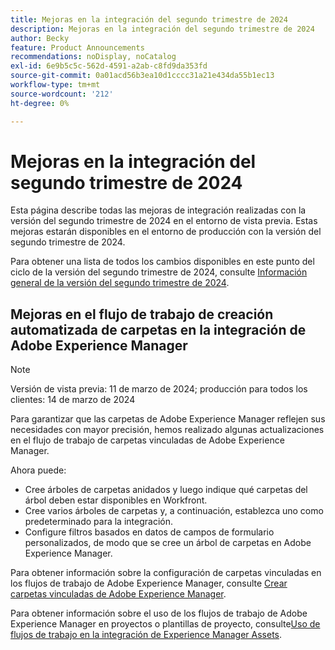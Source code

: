 ```yaml
---
title: Mejoras en la integración del segundo trimestre de 2024
description: Mejoras en la integración del segundo trimestre de 2024
author: Becky
feature: Product Announcements
recommendations: noDisplay, noCatalog
exl-id: 6e9b5c5c-562d-4591-a2ab-c8fd9da353fd
source-git-commit: 0a01acd56b3ea10d1cccc31a21e434da55b1ec13
workflow-type: tm+mt
source-wordcount: '212'
ht-degree: 0%

---
```


# Mejoras en la integración del segundo trimestre de 2024

Esta página describe todas las mejoras de integración realizadas con la versión del segundo trimestre de 2024 en el entorno de vista previa. Estas mejoras estarán disponibles en el entorno de producción con la versión del segundo trimestre de 2024.

Para obtener una lista de todos los cambios disponibles en este punto del ciclo de la versión del segundo trimestre de 2024, consulte [Información general de la versión del segundo trimestre de 2024](/help/quicksilver/product-announcements/product-releases/24-q2-release-activity/24-q2-release-overview.md).

## Mejoras en el flujo de trabajo de creación automatizada de carpetas en la integración de Adobe Experience Manager

>[!NOTE]
>
>Versión de vista previa: 11 de marzo de 2024; producción para todos los clientes: 14 de marzo de 2024

Para garantizar que las carpetas de Adobe Experience Manager reflejen sus necesidades con mayor precisión, hemos realizado algunas actualizaciones en el flujo de trabajo de carpetas vinculadas de Adobe Experience Manager.

Ahora puede:

* Cree árboles de carpetas anidados y luego indique qué carpetas del árbol deben estar disponibles en Workfront.
* Cree varios árboles de carpetas y, a continuación, establezca uno como predeterminado para la integración.
* Configure filtros basados en datos de campos de formulario personalizados, de modo que se cree un árbol de carpetas en Adobe Experience Manager.

Para obtener información sobre la configuración de carpetas vinculadas en los flujos de trabajo de Adobe Experience Manager, consulte [Crear carpetas vinculadas de Adobe Experience Manager](/help/quicksilver/administration-and-setup/configure-integrations/configure-aacs-integration.md#create-adobe-experience-manager-linked-folders).

Para obtener información sobre el uso de los flujos de trabajo de Adobe Experience Manager en proyectos o plantillas de proyecto, consulte[Uso de flujos de trabajo en la integración de Experience Manager Assets](/help/quicksilver/documents/adobe-workfront-for-experience-manager-assets-essentials/use-aem-workflows.md).
